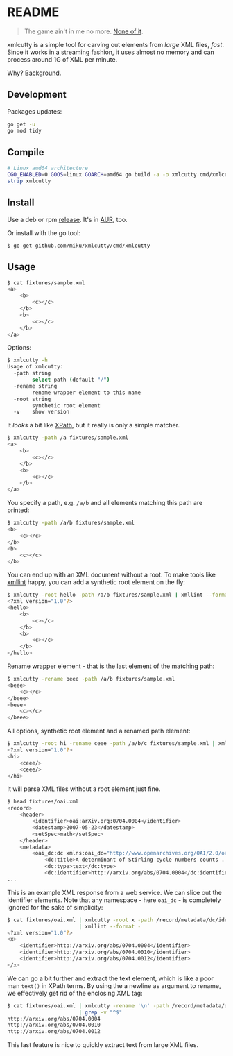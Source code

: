README
======

> The game ain't in me no more. [None of it](https://www.youtube.com/watch?v=h7yf8Vp2KAI&feature=youtu.be&t=1m46s).

xmlcutty is a simple tool for carving out elements from *large* XML files,
*fast*. Since it works in a streaming fashion, it uses almost no memory and
can process around 1G of XML per minute.

Why? [Background](http://stackoverflow.com/q/33653844/89391).

Development
-----------

Packages updates:
```sh
go get -u
go mod tidy
```

Compile
-------

```sh
# Linux amd64 architecture
CGO_ENABLED=0 GOOS=linux GOARCH=amd64 go build -a -o xmlcutty cmd/xmlcutty/main.go
strip xmlcutty
```


Install
-------

Use a deb or rpm [release](https://github.com/miku/xmlcutty/releases). It's in
[AUR](https://aur.archlinux.org/packages/?K=xmlcutty), too.

Or install with the go tool:

    $ go get github.com/miku/xmlcutty/cmd/xmlcutty

Usage
-----

```sh
$ cat fixtures/sample.xml
<a>
    <b>
        <c></c>
    </b>
    <b>
        <c></c>
    </b>
</a>
```

Options:

```sh
$ xmlcutty -h
Usage of xmlcutty:
  -path string
        select path (default "/")
  -rename string
        rename wrapper element to this name
  -root string
        synthetic root element
  -v    show version
```

It *looks* a bit like [XPath](https://en.wikipedia.org/wiki/XPath), but it really
is only a simple matcher.

```sh
$ xmlcutty -path /a fixtures/sample.xml
<a>
    <b>
        <c></c>
    </b>
    <b>
        <c></c>
    </b>
</a>
```

You specify a path, e.g. `/a/b` and all elements matching this path are printed:

```sh
$ xmlcutty -path /a/b fixtures/sample.xml
<b>
    <c></c>
</b>
<b>
    <c></c>
</b>
```

You can end up with an XML document without a root. To make tools like
[xmllint](http://xmlsoft.org/xmllint.html) happy, you can add a
synthetic root element on the fly:

```sh
$ xmlcutty -root hello -path /a/b fixtures/sample.xml | xmllint --format -
<?xml version="1.0"?>
<hello>
    <b>
        <c></c>
    </b>
    <b>
        <c></c>
    </b>
</hello>
```

Rename wrapper element - that is the last element of the matching path:

```sh
$ xmlcutty -rename beee -path /a/b fixtures/sample.xml
<beee>
    <c></c>
</beee>
<beee>
    <c></c>
</beee>
```

All options, synthetic root element and a renamed path element:

```sh
$ xmlcutty -root hi -rename ceee -path /a/b/c fixtures/sample.xml | xmllint --format -
<?xml version="1.0"?>
<hi>
    <ceee/>
    <ceee/>
</hi>
```

It will parse XML files without a root element just fine.

```sh
$ head fixtures/oai.xml
<record>
    <header>
        <identifier>oai:arXiv.org:0704.0004</identifier>
        <datestamp>2007-05-23</datestamp>
        <setSpec>math</setSpec>
    </header>
    <metadata>
        <oai_dc:dc xmlns:oai_dc="http://www.openarchives.org/OAI/2.0/oai_dc/"... >
            <dc:title>A determinant of Stirling cycle numbers counts ...
            <dc:type>text</dc:type>
            <dc:identifier>http://arxiv.org/abs/0704.0004</dc:identifier>
...
```

This is an example XML response from a web service. We can slice out the
identifier elements. Note that any namespace - here `oai_dc` - is completely
ignored for the sake of simplicity:

```sh
$ cat fixtures/oai.xml | xmlcutty -root x -path /record/metadata/dc/identifier \
                       | xmllint --format -
<?xml version="1.0"?>
<x>
    <identifier>http://arxiv.org/abs/0704.0004</identifier>
    <identifier>http://arxiv.org/abs/0704.0010</identifier>
    <identifier>http://arxiv.org/abs/0704.0012</identifier>
</x>
```

We can go a bit further and extract the text element, which is like a poor man
`text()` in XPath terms. By using the a newline as argument to rename, we
effectively get rid of the enclosing XML tag:

```sh
$ cat fixtures/oai.xml | xmlcutty -rename '\n' -path /record/metadata/dc/identifier \
                       | grep -v "^$"
http://arxiv.org/abs/0704.0004
http://arxiv.org/abs/0704.0010
http://arxiv.org/abs/0704.0012
```

This last feature is nice to quickly extract text from large XML files.
